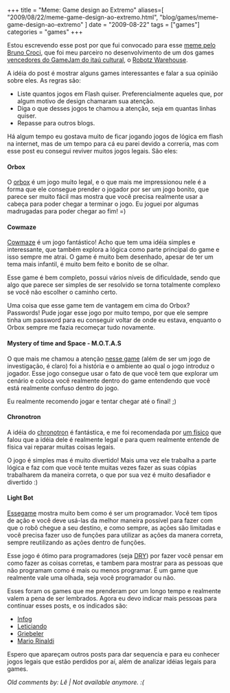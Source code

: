 +++
title = "Meme: Game design ao Extremo"
aliases=[
  "2009/08/22/meme-game-design-ao-extremo.html",
  "blog/games/meme-game-design-ao-extremo"
]
date = "2009-08-22"
tags = ["games"]
categories = "games"
+++

Estou escrevendo esse post por que fui convocado para esse
[meme pelo Bruno Croci](http://crocidb.com/blog/2009/08/meme-game-design-ao-extremo/ "Meme de games no blog do CrociDB"),
que foi meu parceiro no desenvolvimento de um dos games
[vencedores do GameJam do itaú cultural](http://itaucultural.org.br/gameplay/?s=gamejamres "Vencedores do GameJam do Itau Cultural"),
o [Robotz Warehouse](http://github.com/PotHix/RobotzWarehouse "Robotz Warehouse").

A idéia do post é mostrar alguns games interessantes e falar a sua
opinião sobre eles. As regras são:

* Liste quantos jogos em Flash quiser. Preferencialmente aqueles que, por algum motivo de design chamaram sua atenção.
* Diga o que desses jogos te chamou a atenção, seja em quantas linhas quiser.
* Repasse para outros blogs.

Há algum tempo eu gostava muito de ficar jogando jogos de lógica em
flash na internet, mas de um tempo para cá eu parei devido a correria,
mas com esse post eu consegui reviver muitos jogos legais. São eles:

#### Orbox

O [orbox](http://www.funny-games.biz/orbox.html "Orbox") é um jogo
muito legal, e o que mais me impressionou nele é a forma que ele
consegue prender o jogador por ser um jogo bonito, que parece ser
muito fácil mas mostra que você precisa realmente usar a cabeça para
poder chegar a terminar o jogo. Eu joguei por algumas madrugadas para
poder chegar ao fim! =)

#### Cowmaze

[Cowmaze](http://gprime.net/game.php/cowmaze "Cowmaze") é um jogo
fantástico! Acho que tem uma idéia simples e interessante, que também
explora a lógica como parte principal do game e isso sempre me
atrai. O game é muito bem desenhado, apesar de ter um tema mais
infantil, é muito bem feito e bonito de se olhar.

Esse game é bem completo, possui vários níveis de dificuldade, sendo
que algo que parece ser simples de ser resolvido se torna totalmente
complexo se você não escolher o caminho certo.

Uma coisa que esse game tem de vantagem em cima do Orbox? Passwords!
Pude jogar esse jogo por muito tempo, por que ele sempre tinha um
password para eu conseguir voltar de onde eu estava, enquanto o Orbox
sempre me fazia recomeçar tudo novamente.

#### Mystery of time and Space - M.O.T.A.S

O que mais me chamou a atenção
[nesse game](http://server-admin.pwp.blueyonder.co.uk/motas/ "Mystery of time and Space")
(além de ser um jogo de investigação, é claro) foi a
história e o ambiente ao qual o jogo introduz o jogador. Esse jogo
consegue usar o fato de que você tem que explorar um cenário e coloca
você realmente dentro do game entendendo que você está realmente
confuso dentro do jogo.

Eu realmente recomendo jogar e tentar chegar até o final! ;)

#### Chronotron

A idéia do
[chronotron](http://www.kongregate.com/games/Scarybug/chronotron)
é fantástica, e me foi recomendada por
[um físico](http://www.linkedin.com/in/raltimari "Rubens Altimari") que
falou que a idéia dele é realmente legal e para quem realmente entende
de física vai reparar muitas coisas legais.

O jogo é simples mas é muito divertido! Mais uma vez ele trabalha a
parte lógica e faz com que você tente muitas vezes fazer as suas
cópias trabalharem da maneira correta, o que por sua vez é muito
desafiador e divertido :)

#### Light Bot

[Essegame](http://chat.kongregate.com/gamez/0002/2915/live/BillBotKong.swf)
mostra muito bem como é ser um programador. Você tem
tipos de ação e você deve usá-las da melhor maneira possível para
fazer com que o robô chegue a seu destino, e como sempre, as ações são
limitadas e você precisa fazer uso de funções para utilizar as ações
da manera correta, sempre reutilizando as ações dentro de funções.

Esse jogo é ótimo para programadores (seja
[DRY](http://en.wikipedia.org/wiki/Don%27t_repeat_yourself "Don't Repeat Yourself"))
por fazer você pensar em como fazer as coisas corretas, e tambem para
mostrar para as pessoas que não programam como é mais ou menos
programar. É um game que realmente vale uma olhada, seja você
programador ou não.

Esses foram os games que me prenderam por um longo tempo e realmente
valem a pena de ser lembrados. Agora eu devo indicar mais pessoas para
continuar esses posts, e os indicados são:

* [Infog](http://infog.casoft.info/ "Blog do Infog")
* [Leticiando](http://leticiando.tumblr.com/ "Blog da Letícia Figueira")
* [Griebeler](http://griebeler.com/ "blog da Bruna Griebeler")
* [Mario Rinaldi](http://rinaldi.coffeebreakers.org/blog/ "Blog do Mario Rinaldi")

Espero que apareçam outros posts para dar sequencia e para eu conhecer
jogos legais que estão perdidos por aí, além de analizar idéias legais
para games.



_Old comments by: Lê | Not available anymore. :(_

